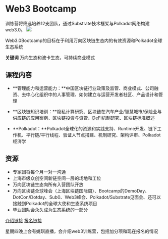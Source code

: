 # Web3 Bootcamp 
训练营将筛选培养12支团队，通过Substrate技术框架与Polkadot网络构建web3.0。
![](https://mmbiz.qpic.cn/mmbiz_jpg/fDdiawLicfiaa2QXnEMXp2Fc13Zxk7IUlFkAwJ2RvSJobd7sjfnA8Bicuhuatjw9KKyL2eQUqSJABibV8tTXcwqgTaA/640?wx_fmt=jpeg&wxfrom=5&wx_lazy=1&wx_co=1)

Web3.0Bootcamp的目标在于利用万向区块链生态内的有效资源和Polkadot全球生态系统

**关键词** 万向生态和波卡生态，可持续商业模式


## 课程内容
-  **管理能力和运营能力：**中国区块链行业政策及监管、商业模式、公司融资、去中心化组织中的人事管理、如何建立与运营开发者社区、产品设计和管理

-  **区块链知识培训：**隐私计算研究、区块链在汽车产业/智慧城市/保险业与供应链的应用案例、区块链投资与资管、DeFi机制研究、区块链标准概述

-  **Polkadot：**Polkadot全球化的资源和实践支持、Runtime开发、链下工作机、平行链/平行线程、验证人节点搭建、机制研究、架构评审、Polkadot经济学

## 资源
- 专家团将每个月一对一沟通
- 上海市级众创空间新链空间一层的场地和工位
- 万向区块链生态向所有入营团队开放
- 万向区块链全球峰会（上海区块链国际周）、Bootcamp的DemoDay、DotCon/Dotday、Sub0、Web3峰会、Polkadot/Substrate见面会、还可以接触到Polkadot的全球大使和生态系统项目
- 毕业团队会永久成为生态系统的一部分


[介绍链接](https://mp.weixin.qq.com/s/kw-JunavAEuxBDnq8Qn26g)
[报名链接](https://bootcamp.web3.foundation/)

星期四晚上会有姚琪直播，会介绍web3训练营，包括加分项和现在报名的情况
